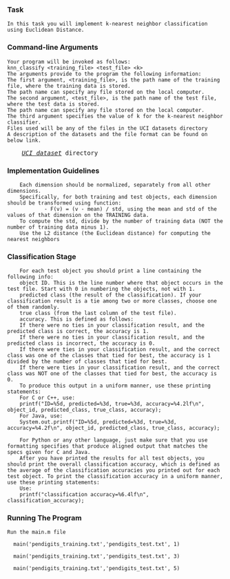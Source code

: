 ### Task
    In this task you will implement k-nearest neighbor classification using Euclidean Distance.
    
### Command-line Arguments

    Your program will be invoked as follows:
    knn_classify <training_file> <test_file> <k>
    The arguments provide to the program the following information:
    The first argument, <training_file>, is the path name of the training file, where the training data is stored. 
    The path name can specify any file stored on the local computer.
    The second argument, <test_file>, is the path name of the test file, where the test data is stored. 
    The path name can specify any file stored on the local computer.
    The third argument specifies the value of k for the k-nearest neighbor classifier.
    Files used will be any of the files in the UCI datasets directory 
    A description of the datasets and the file format can be found on below link. 
    
 <pre>
    <i><a href="http://vlm1.uta.edu/~athitsos/courses/cse6363_spring2017/assignments/uci_datasets/">UCI dataset</a></i> directory
</pre>
 
 ### Implementation Guidelines

        Each dimension should be normalized, separately from all other dimensions. 
        Specifically, for both training and test objects, each dimension should be transformed using function:
                - F(v) = (v - mean) / std, using the mean and std of the values of that dimension on the TRAINING data. 
        To compute the std, divide by the number of training data (NOT the number of training data minus 1).
        Use the L2 distance (the Euclidean distance) for computing the nearest neighbors
        
 ### Classification Stage

        For each test object you should print a line containing the following info:
        object ID. This is the line number where that object occurs in the test file. Start with 0 in numbering the objects, not with 1.
        predicted class (the result of the classification). If your classification result is a tie among two or more classes, choose one of them randomly.
        true class (from the last column of the test file).
        accuracy. This is defined as follows:
        If there were no ties in your classification result, and the predicted class is correct, the accuracy is 1.
        If there were no ties in your classification result, and the predicted class is incorrect, the accuracy is 0.
        If there were ties in your classification result, and the correct class was one of the classes that tied for best, the accuracy is 1 divided by the number of classes that tied for best.
        If there were ties in your classification result, and the correct class was NOT one of the classes that tied for best, the accuracy is 0.
        To produce this output in a uniform manner, use these printing statements:
        For C or C++, use:
        printf("ID=%5d, predicted=%3d, true=%3d, accuracy=%4.2lf\n", object_id, predicted_class, true_class, accuracy);
        For Java, use:
        System.out.printf("ID=%5d, predicted=%3d, true=%3d, accuracy=%4.2f\n", object_id, predicted_class, true_class, accuracy);

        For Python or any other language, just make sure that you use formatting specifies that produce aligned output that matches the specs given for C and Java.
        After you have printed the results for all test objects, you should print the overall classification accuracy, which is defined as the average of the classification accuracies you printed out for each test object. To print the classification accuracy in a uniform manner, use these printing statements:
        Use:
        printf("classification accuracy=%6.4lf\n", classification_accuracy);


     
### Running The Program 
    Run the main.m file 

      main('pendigits_training.txt','pendigits_test.txt', 1)

      main('pendigits_training.txt','pendigits_test.txt', 3)

      main('pendigits_training.txt','pendigits_test.txt', 5)

